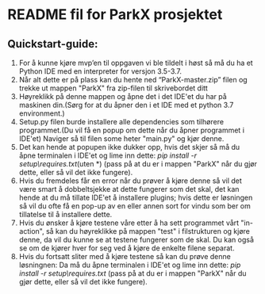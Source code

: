 # README fil for ParkX prosjektet

## Quickstart-guide:
 1. For å kunne kjøre mvp’en til oppgaven vi ble tildelt i høst så må du ha et Python IDE med en interpreter for versjon 3.5-3.7.
 2. Når alt dette er på plass kan du hente ned “ParkX-master.zip” filen og trekke ut mappen "ParkX" fra zip-filen til skrivebordet ditt
 3. Høyreklikk på denne mappen og åpne det i det IDE'et du har på maskinen din.(Sørg for at du åpner den i et IDE med et python 3.7 environment.)
 4. Setup.py filen burde installere alle dependencies som tilhørere programmet.(Du vil få en popup om dette når du åpner programmet i IDE'et) Naviger så til filen some heter "main.py" og kjør denne.
 5. Det kan hende at popupen ikke dukker opp, hvis det skjer så må du åpne terminalen i IDE'et og lime inn dette: *pip install -r setup\requires.txt*(uten *) (pass på at du er i mappen "ParkX" når du gjør dette, eller så vil det ikke fungere).
 6. Hvis du fremdeles får en error når du prøver å kjøre denne så vil det være smart å dobbeltsjekke at dette fungerer som det skal, det kan hende at du må tillate IDE'et å installere plugins; hvis dette er løsningen så vil du ofte få en pop-up av en eller annen sort for vindu som ber om tillatelse til å installere dette.
 7. Hvis du ønsker å kjøre testene våre etter å ha sett programmet vårt "in-action", så kan du høyreklikke på mappen "test" i filstrukturen og kjøre denne, da vil du kunne se at testene fungerer som de skal. Du kan også se om de kjører hver for seg ved å kjøre de enkelte filene separat.
 8. Hvis du fortsatt sliter med å kjøre testene så kan du prøve denne løsningnen: Da må du åpne terminalen i IDE'et og lime inn dette: *pip install -r setup\requires.txt* (pass på at du er i mappen "ParkX" når du gjør dette, eller så vil det ikke fungere).